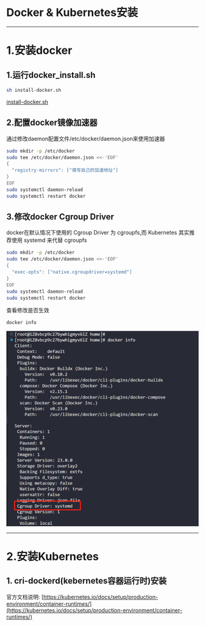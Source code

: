 # Docker & Kubernetes安装

---

# 1.安装docker

## 1.运行docker_install.sh

```bash
sh install-docker.sh
```

[install-docker.sh](install_file/docker/install-docker.sh)

## 2.配置docker镜像加速器

通过修改daemon配置文件/etc/docker/daemon.json来使用加速器

```bash
sudo mkdir -p /etc/docker
sudo tee /etc/docker/daemon.json <<-'EOF'
{
  "registry-mirrors": ["填写自己的加速地址"]
}
EOF
sudo systemctl daemon-reload
sudo systemctl restart docker
```

## 3.修改docker Cgroup Driver

docker在默认情况下使用的 Cgroup Driver 为 cgroupfs,而 Kubernetes 其实推荐使用 systemd 来代替 cgroupfs

```bash
sudo mkdir -p /etc/docker
sudo tee /etc/docker/daemon.json <<-'EOF'
{
  "exec-opts": ["native.cgroupdriver=systemd"]
}
EOF
sudo systemctl daemon-reload
sudo systemctl restart docker
```

查看修改是否生效

```bash
docker info
```

![1676120753638](image/install/1676120753638.png)

---

# 2.安装Kubernetes

## 1. cri-dockerd(kebernetes容器运行时)安装

官方文档说明: [https://kubernetes.io/docs/setup/production-environment/container-runtimes/](https://kubernetes.io/docs/setup/production-environment/container-runtimes/)
